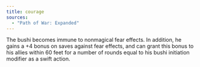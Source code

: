 ```yaml
---
title: courage
sources:
  - "Path of War: Expanded"
---
```


The bushi becomes immune to nonmagical fear effects. In addition, he gains a +4 bonus on saves against fear effects, and can grant this bonus to his allies within 60 feet for a number of rounds equal to his bushi initiation modifier as a swift action.
